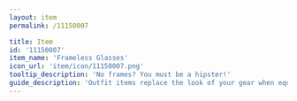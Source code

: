 ```yaml
---
layout: item
permalink: /11150007

title: Item
id: '11150007'
item_name: 'Frameless Glasses'
icon_url: 'item/icon/11150007.png'
tooltip_description: 'No frames? You must be a hipster!'
guide_description: 'Outfit items replace the look of your gear when equipped.'
---
```

